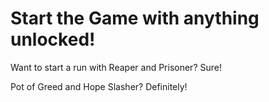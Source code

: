 # Start the Game with anything unlocked!

Want to start a run with Reaper and Prisoner? Sure!

Pot of Greed and Hope Slasher? Definitely!
